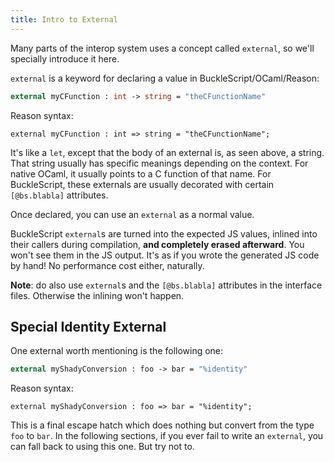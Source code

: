 ```yaml
---
title: Intro to External
---
```


Many parts of the interop system uses a concept called `external`, so we'll specially introduce it here.

`external` is a keyword for declaring a value in BuckleScript/OCaml/Reason:

```ocaml
external myCFunction : int -> string = "theCFunctionName"
```

Reason syntax:

```reason
external myCFunction : int => string = "theCFunctionName";
```

It's like a `let`, except that the body of an external is, as seen above, a string. That string usually has specific meanings depending on the context. For native OCaml, it usually points to a C function of that name. For BuckleScript, these externals are usually decorated with certain `[@bs.blabla]` attributes.

Once declared, you can use an `external` as a normal value.

BuckleScript `external`s are turned into the expected JS values, inlined into their callers during compilation, **and completely erased afterward**. You won't see them in the JS output. It's as if you wrote the generated JS code by hand! No performance cost either, naturally.

**Note**: do also use `external`s and the `[@bs.blabla]` attributes in the interface files. Otherwise the inlining won't happen.

## Special Identity External

One external worth mentioning is the following one:

```ocaml
external myShadyConversion : foo -> bar = "%identity"
```

Reason syntax:

```reason
external myShadyConversion : foo => bar = "%identity";
```

This is a final escape hatch which does nothing but convert from the type `foo` to `bar`. In the following sections, if you ever fail to write an `external`, you can fall back to using this one. But try not to.
